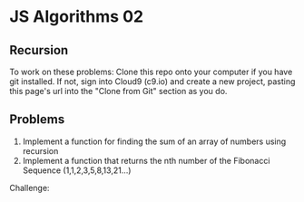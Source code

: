 
# JS Algorithms 02

## Recursion

To work on these problems:
Clone this repo onto your computer if you have git installed. If not, sign into Cloud9 (c9.io) and create a new project, pasting this page's url into the "Clone from Git" section as you do.

## Problems

1. Implement a function for finding the sum of an array of numbers using recursion
2. Implement a function that returns the nth number of the Fibonacci Sequence (1,1,2,3,5,8,13,21...)

Challenge:

